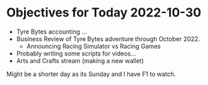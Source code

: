 # Objectives for Today 2022-10-30

- Tyre Bytes accounting ...
- Business Review of Tyre Bytes adventure through October 2022.
  - Announcing Racing Simulator vs Racing Games
- Probably writing some scripts for videos...
- Arts and Crafts stream (making a new wallet)

Might be a shorter day as its Sunday and I have F1 to watch.
